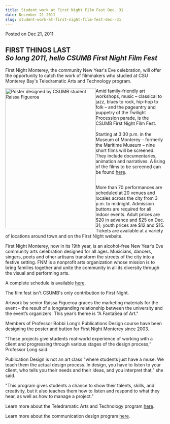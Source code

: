 ```yaml
---
title: Student work at First Night Film Fest Dec. 31
date: December 21 2011
slug: student-work-at-first-night-film-fest-dec--31
---
```





<span class="date">Posted on Dec 21, 2011    </span>
<h2>FIRST THINGS LAST<em>&#xA0;<br>
So long 2011, hello CSUMB First Night Film Fest</br></em></h2>
<p>First Night Monterey, the community New Year&apos;s Eve celebration,
will offer the opportunity to catch the work of filmmakers who
studied at CSU Monterey Bay&apos;s Teledramatic Arts and Technology
program.</p>
<p><img alt="Poster designed by CSUMB student Raissa Figueroa" src="http://news.csumb.edu/sites/default/files/65/attachments/news/images/poster12.jpg" style="float:left; width:285px; height:440px">Amid
family-friendly art workshops, music &#x2013; classical to jazz, blues to
rock, hip-hop to folk &#x2013; and the pageantry and puppetry of the
Twilight Procession parade, is the CSUMB First Night Film Fest.
&#xA0;<br>
<br>
Starting at 3:30 p.m. in the Museum of Monterey &#x2013; formerly the
Maritime Museum &#x2013; nine short films will be screened. They include
documentaries, animation and narratives. A lising of the films to
be screened can be found <a href="http://www.firstnightmonterey.org/FNM2012/Film.html" rel="nofollow">here</a>.</br></br></img></p>
<p>More than 70 performances are scheduled at 20 venues and locales
across the city from 3 p.m. to midnight. Admission buttons are
required for all indoor events. Adult prices are $20 in advance and
$25 on Dec. 31; youth prices are $12 and $15. Tickets are available
at a variety of locations around town and on the First Night
website.</p>
<p>First Night Monterey, now in its 19th year, is an alcohol-free
New Year&#x2019;s Eve community arts celebration designed for all ages.
Musicians, dancers, singers, poets and other artisans transform the
streets of the city into a festive setting. FNM is a nonprofit arts
organization whose mission is to bring families together and unite
the community in all its diversity through the visual and
performing arts.</p>
<p>A complete schedule is available <a href="http://www.firstnightmonterey.org." rel="nofollow">here</a>.</p>
<p>The film fest isn&apos;t CSUMB&apos;s only contribution to First
Night.</p>
<p>Artwork by senior Raissa Figueroa graces the marketing materials
for the event &#x2013; the result of a longstanding relationship between
the university and the event&#x2019;s organizers. This year&#x2019;s theme is &#x201C;A
FantaSea of Art.&quot;</p>
<p>Members of Professor Bobbi Long&#x2019;s Publications Design course
have been designing the poster and button for First Night Monterey
since 2003.</p>
<p>&#x201C;These projects give students real-world experience of working
with a client and progressing through various stages of the design
process,&#x201D; Professor Long said.</p>
<p>Publication Design is not an art class &quot;where students just have
a muse. We teach them the actual design process. In design, you
have to listen to your client, who tells you their needs and their
ideas, and you interpret that,&quot; she said.</p>
<p>&quot;This program gives students a chance to show their talents,
skills, and creativity, but it also teaches them how to listen and
respond to what they hear, as well as how to manage a project.&quot;</p>
<p>Learn more about the Teledramatic Arts and Technology
program&#xA0;<a href="http://tat.csumb.edu" rel="nofollow">here</a>.</p>
<p>Learn more about the communication design program <a href="http://itcd.csumb.edu/bs-cd" rel="nofollow">here</a>.</p>

